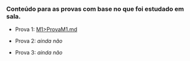 ### Conteúdo para as provas com base no que foi estudado em sala.

- Prova 1: [M1>ProvaM1.md](M1/ProvaM1.md)

- Prova 2: *ainda não*

- Prova 3: *ainda não*
